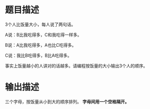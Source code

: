 题目描述
=======
3个人比饭量大小，每人说了两句话。

A说：B比我吃得多，C和我吃得一样多。

B说：A比我吃得多，A也比C吃得多。

C说：我比B吃得多，B比A吃得多。

事实上饭量越小的人讲对的话越多。请编程按饭量的大小输出3个人的顺序。


输出描述
=======
三个字母，按饭量从小到大的顺序排列。 **字母间用一个空格隔开。**